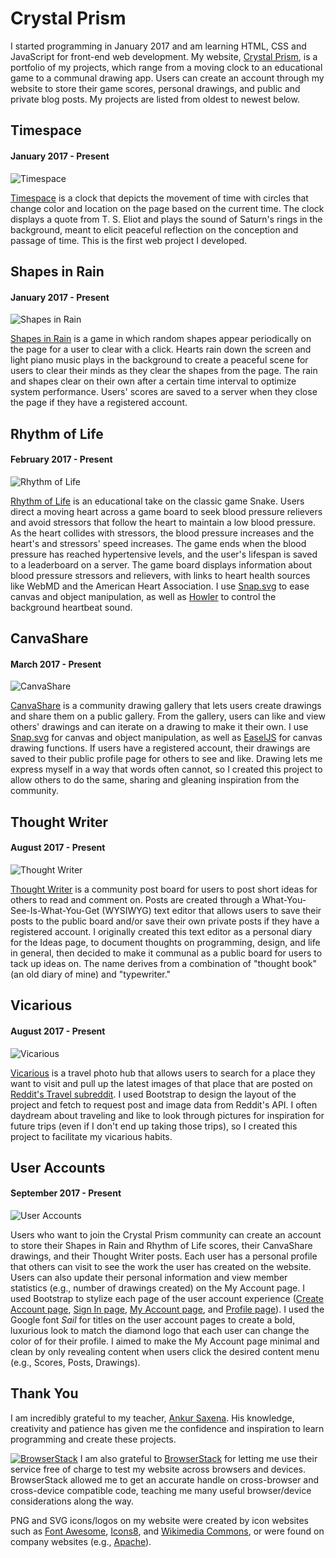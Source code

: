 # Crystal Prism
I started programming in January 2017 and am learning HTML, CSS and JavaScript for front-end web development. My website, [Crystal Prism](https://crystalprism.io), is a portfolio of my projects, which range from a moving clock to an educational game to a communal drawing app. Users can create an account through my website to store their game scores, personal drawings, and public and private blog posts. My projects are listed from oldest to newest below.

## Timespace
#### January 2017 - Present
![Timespace](images/timespace.png)

[Timespace](https://crystalprism.io/timespace/) is a clock that depicts the movement of time with circles that change color and location on the page based on the current time. The clock displays a quote from T. S. Eliot and plays the sound of Saturn's rings in the background, meant to elicit peaceful reflection on the conception and passage of time. This is the first web project I developed.

## Shapes in Rain
#### January 2017 - Present
![Shapes in Rain](images/shapes-in-rain.png)

[Shapes in Rain](https://crystalprism.io/shapes-in-rain/) is a game in which random shapes appear periodically on the page for a user to clear with a click. Hearts rain down the screen and light piano music plays in the background to create a peaceful scene for users to clear their minds as they clear the shapes from the page. The rain and shapes clear on their own after a certain time interval to optimize system performance. Users' scores are saved to a server when they close the page if they have a registered account.

## Rhythm of Life
#### February 2017 - Present
![Rhythm of Life](images/rhythm-of-life.png)

[Rhythm of Life](http://crystalprism.io/rhythm-of-life/) is an educational take on the classic game Snake. Users direct a moving heart across a game board to seek blood pressure relievers and avoid stressors that follow the heart to maintain a low blood pressure. As the heart collides with stressors, the blood pressure increases and the heart's and stressors' speed increases. The game ends when the blood pressure has reached hypertensive levels, and the user's lifespan is saved to a leaderboard on a server. The game board displays information about blood pressure stressors and relievers, with links to heart health sources like WebMD and the American Heart Association. I use [Snap.svg](http://snapsvg.io) to ease canvas and object manipulation, as well as [Howler](https://howlerjs.com) to control the background heartbeat sound.

## CanvaShare
#### March 2017 - Present
![CanvaShare](images/canvashare.png)

[CanvaShare](https://crystalprism.io/canvashare/) is a community drawing gallery that lets users create drawings and share them on a public gallery. From the gallery, users can like and view others' drawings and can iterate on a drawing to make it their own. I use [Snap.svg](http://snapsvg.io) for canvas and object manipulation, as well as [EaselJS](http://www.createjs.com/easeljs) for canvas drawing functions. If users have a registered account, their drawings are saved to their public profile page for others to see and like. Drawing lets me express myself in a way that words often cannot, so I created this project to allow others to do the same, sharing and gleaning inspiration from the community.

## Thought Writer
#### August 2017 - Present
![Thought Writer](images/thought-writer.png)

[Thought Writer](https://crystalprism.io/thought-writer/) is a community post board for users to post short ideas for others to read and comment on. Posts are created through a What-You-See-Is-What-You-Get (WYSIWYG) text editor that allows users to save their posts to the public board and/or save their own private posts if they have a registered account. I originally created this text editor as a personal diary for the Ideas page, to document thoughts on programming, design, and life in general, then decided to make it communal as a public board for users to tack up ideas on. The name derives from a combination of "thought book" (an old diary of mine) and "typewriter."

## Vicarious
#### August 2017 - Present
![Vicarious](images/vicarious.png)

[Vicarious](https://crystalprism.io/vicarious/) is a travel photo hub that allows users to search for a place they want to visit and pull up the latest images of that place that are posted on [Reddit's Travel subreddit](https://www.reddit.com/r/travel/). I used Bootstrap to design the layout of the project and fetch to request post and image data from Reddit's API. I often daydream about traveling and like to look through pictures for inspiration for future trips (even if I don't end up taking those trips), so I created this project to facilitate my vicarious habits.

## User Accounts
#### September 2017 - Present
![User Accounts](images/user.png)

Users who want to join the Crystal Prism community can create an account to store their Shapes in Rain and Rhythm of Life scores, their CanvaShare drawings, and their Thought Writer posts. Each user has a personal profile that others can visit to see the work the user has created on the website. Users can also update their personal information and view member statistics (e.g., number of drawings created) on the My Account page. I used Bootstrap to stylize each page of the user account experience ([Create Account page](https://crystalprism.io/user/create-account/), [Sign In page](https://crystalprism.io/user/sign-in/), [My Account page](https://crystalprism.io/user/my-account/), and [Profile page](https://crystalprism.io/user/?username=user)). I used the Google font *Sail* for titles on the user account pages to create a bold, luxurious look to match the diamond logo that each user can change the color of for their profile. I aimed to make the My Account page minimal and clean by only revealing content when users click the desired content menu (e.g., Scores, Posts, Drawings).

## Thank You
I am incredibly grateful to my teacher, [Ankur Saxena](https://github.com/as3445). His knowledge, creativity and patience has given me the confidence and inspiration to learn programming and create these projects.

[![BrowserStack](images/browserstack.svg)](https://www.browserstack.com)
I am also grateful to [BrowserStack](https://www.browserstack.com) for letting me use their service free of charge to test my website across browsers and devices. BrowserStack allowed me to get an accurate handle on cross-browser and cross-device compatible code, teaching me many useful browser/device considerations along the way.

PNG and SVG icons/logos on my website were created by icon websites such as [Font Awesome](http://fontawesome.io/), [Icons8](https://icons8.com/), and [Wikimedia Commons](https://commons.wikimedia.org/wiki/Main_Page), or were found on company websites (e.g., [Apache](https://www.apache.org/foundation/press/kit/)).
